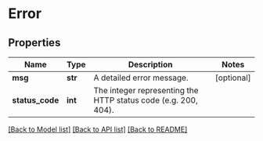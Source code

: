 # Error

## Properties
Name | Type | Description | Notes
------------ | ------------- | ------------- | -------------
**msg** | **str** | A detailed error message. | [optional] 
**status_code** | **int** | The integer representing the HTTP status code (e.g. 200, 404). | 

[[Back to Model list]](../README.md#documentation-for-models) [[Back to API list]](../README.md#documentation-for-api-endpoints) [[Back to README]](../README.md)

